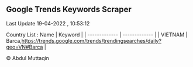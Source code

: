 

## Google Trends Keywords Scraper 
 
Last Update 19-04-2022 , 10:53:12

Country List :
 Name  | Keyword |
| ------------- | ------------- |
| VIETNAM | Barca,https://trends.google.com/trends/trendingsearches/daily?geo=VN#Barca |



© Abdul Muttaqin 
